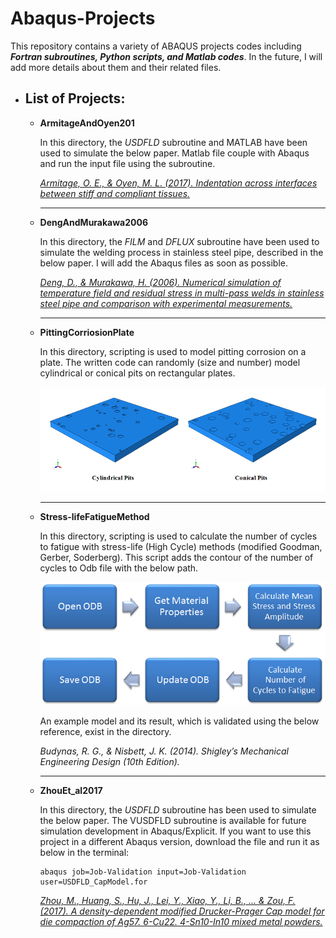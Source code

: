 # Abaqus-Projects

This repository contains a variety of ABAQUS projects codes including _**Fortran subroutines, Python scripts, and Matlab codes**_. In the future, I will add more details about them and their related files.



## 
- ## List of Projects:
	- **ArmitageAndOyen201**

      In this directory, the _USDFLD_ subroutine and MATLAB have been used to simulate the below paper. Matlab file couple with Abaqus and run the input file using the subroutine.
      
      <a href="https://doi.org/10.1016/j.actbio.2016.12.036"> <i> Armitage, O. E., & Oyen, M. L. (2017). Indentation across interfaces between stiff and compliant tissues.</i> </a>

       <hr>
       
	- **DengAndMurakawa2006**

      In this directory, the _FILM_ and _DFLUX_ subroutine have been used to simulate the welding process in stainless steel pipe, described in the below paper. I will add the Abaqus files as soon as possible.
      
      
      <a href="https://doi.org/10.1016/j.commatsci.2005.07.007"> _Deng, D., & Murakawa, H. (2006). Numerical simulation of temperature field and residual stress in multi-pass welds in stainless steel pipe and comparison with experimental measurements._ </a>

       <hr>       
       
	- **PittingCorriosionPlate**

      In this directory, scripting is used to model pitting corrosion on a plate. The written code can randomly (size and number) model cylindrical or conical pits on rectangular plates.


      <p align="center"> 
      <img src="./PittingCorriosionPlate/Example.PNG">
      </p>
      
       <hr>
       
	- **Stress-lifeFatigueMethod**

      In this directory, scripting is used to calculate the number of cycles to fatigue with stress-life (High Cycle) methods (modified Goodman, Gerber, Soderberg). This script adds the contour of the number of cycles to Odb file with the below path.

      <p align="center"> 
      <img src="./Stress-lifeFatigueMethod/scriptDiagram.PNG">
      </p>

      
      An example model and its result, which is validated using the below reference, exist in the directory.
      
      <i> Budynas, R. G., & Nisbett, J. K. (2014). Shigley’s Mechanical Engineering Design (10th Edition).</i>
      
       <hr>

	- **ZhouEt_al2017**

      In this directory, the _USDFLD_ subroutine has been used to simulate the below paper. The VUSDFLD subroutine is available for future simulation development in Abaqus/Explicit. If you want to use this project in a different Abaqus version, download the file and run it as below in the terminal:   

          abaqus job=Job-Validation input=Job-Validation user=USDFLD_CapModel.for
 	  
      <a href="https://doi.org/10.1016/j.powtec.2016.09.061"> <i> Zhou, M., Huang, S., Hu, J., Lei, Y., Xiao, Y., Li, B., ... & Zou, F. (2017). A density-dependent modified Drucker-Prager Cap model for die compaction of Ag57. 6-Cu22. 4-Sn10-In10 mixed metal powders.</i> </a>
